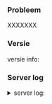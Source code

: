 ### Probleem
XXXXXXX

### Versie
versie info: <!-- ga naar http://<server:poort>/brmo-service/about.jsp en kopier/plak -->

### Server log
<details><summary>server log:</summary>

```

DUBBELCLICK_en_PLAK_hier_stacktrace

```

</details>
